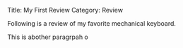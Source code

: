 Title: My First Review
Category: Review

Following is a review of my favorite mechanical keyboard.

This is abother paragrpah o
